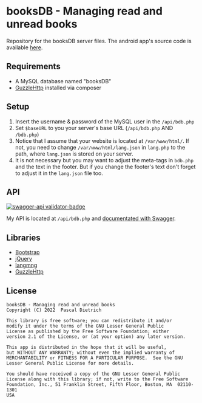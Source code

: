 # booksDB - Managing read and unread books
Repository for the booksDB server files. The android app's source code is available [here](https://github.com/Cameo007/booksDB-app/).

## Requirements
- A MySQL database named "booksDB"
- [GuzzleHttp](https://github.com/guzzle/guzzle) installed via composer

## Setup
1. Insert the username & password of the MySQL user in the `/api/bdb.php`
2. Set `$baseURL` to you your server's base URL (`/api/bdb.php` AND `/bdb.php`)
3. Notice that I assume that your website is located at `/var/www/html/`. If not, you need to change `/var/www/html/lang.json` in `lang.php` to the path, where `lang.json` is stored on your server.
4. It is not necessary but you may want to adjust the meta-tags in `bdb.php` and the text in the footer. But if you change the footer's text don't forget to adjust it in the `lang.json` file too.

## API
[![swagger-api validator-badge](https://validator.swagger.io/validator?url=https://mint.jojojux.de/swagger/src/bdb.json)](https://mint.jojojux.de/swagger/src/bdb.json)

My API is located at `/api/bdb.php` and [documentated with Swagger](https://mint.jojojux.de/swagger).
## Libraries
- [Bootstrap](https://getbootstrap.com/)
- [jQuery](https://jquery.com/)
- [langmng](http://langmng.glitch.me/langmng.js)
- [GuzzleHttp](https://github.com/guzzle/guzzle)
  
## License
```
booksDB - Managing read and unread books
Copyright (C) 2022  Pascal Dietrich

This library is free software; you can redistribute it and/or
modify it under the terms of the GNU Lesser General Public
License as published by the Free Software Foundation; either
version 2.1 of the License, or (at your option) any later version.

This app is distributed in the hope that it will be useful,
but WITHOUT ANY WARRANTY; without even the implied warranty of
MERCHANTABILITY or FITNESS FOR A PARTICULAR PURPOSE.  See the GNU
Lesser General Public License for more details.

You should have received a copy of the GNU Lesser General Public
License along with this library; if not, write to the Free Software
Foundation, Inc., 51 Franklin Street, Fifth Floor, Boston, MA  02110-1301
USA
```
